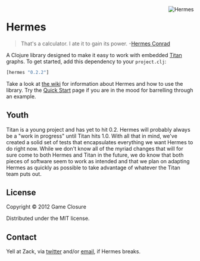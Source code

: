 <img src="http://upload.wikimedia.org/wikipedia/en/c/cb/FuturamaHermesConrad.png"  alt="Hermes" title="Hermes" align="right" height=/>


# Hermes
>That's a calculator. I ate it to gain its power.
>-[Hermes Conrad](https://www.youtube.com/watch?v=AkA0fYfT-vI)

A Clojure library designed to make it easy to work with embedded
[Titan](http://thinkaurelius.github.com/titan/) graphs. To get
started, add this dependency to your `project.clj`:

``` clojure
[hermes "0.2.2"]
```

Take a look at [the wiki](https://github.com/gameclosure/hermes/wiki)
for information about Hermes and how to use the library. Try the
[Quick Start](https://github.com/gameclosure/hermes/wiki/Quick-Start)
page if you are in the mood for barrelling through an example.

## Youth
Titan is a young project and has yet to hit 0.2. Hermes will probably
always be a "work in progress" until Titan hits 1.0. With all that in
mind, we've created a solid set of tests that encapsulates everything
we want Hermes to do right now. While we don't know all of the myriad
changes that will for sure come to both Hermes and Titan in the
future, we do know that both pieces of software seem to work as
intended and that we plan on adapting Hermes as quickly as possible to
take advantage of whatever the Titan team puts out. 

## License

Copyright © 2012 Game Closure

Distributed under the MIT license. 

## Contact

Yell at Zack, via [twitter](http://www.twitter.com/ZackMaril) and/or
[email](mailto:zack@gameclosure.com), if Hermes breaks. 
